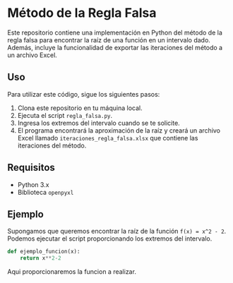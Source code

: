 # Método de la Regla Falsa

Este repositorio contiene una implementación en Python del método de la regla falsa para encontrar la raíz de una función en un intervalo dado. Además, incluye la funcionalidad de exportar las iteraciones del método a un archivo Excel.

## Uso

Para utilizar este código, sigue los siguientes pasos:

1. Clona este repositorio en tu máquina local.
2. Ejecuta el script `regla_falsa.py`.
3. Ingresa los extremos del intervalo cuando se te solicite.
4. El programa encontrará la aproximación de la raíz y creará un archivo Excel llamado `iteraciones_regla_falsa.xlsx` que contiene las iteraciones del método.

## Requisitos

- Python 3.x
- Biblioteca `openpyxl`

## Ejemplo

Supongamos que queremos encontrar la raíz de la función `f(x) = x^2 - 2`. Podemos ejecutar el script proporcionando los extremos del intervalo.

```python
def ejemplo_funcion(x):
    return x**2-2
```

Aqui proporcionaremos la funcion a realizar.
